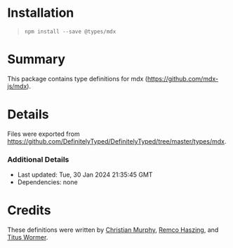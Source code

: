 # Installation
> `npm install --save @types/mdx`

# Summary
This package contains type definitions for mdx (https://github.com/mdx-js/mdx).

# Details
Files were exported from https://github.com/DefinitelyTyped/DefinitelyTyped/tree/master/types/mdx.

### Additional Details
 * Last updated: Tue, 30 Jan 2024 21:35:45 GMT
 * Dependencies: none

# Credits
These definitions were written by [Christian Murphy](https://github.com/ChristianMurphy), [Remco Haszing](https://github.com/remcohaszing), and [Titus Wormer](https://github.com/wooorm).
